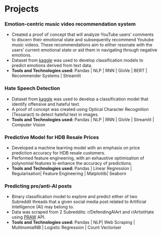 # Projects

### Emotion-centric music video recommendation system
- Created a proof of concept that will analyze YouTube users’ comments to discern their emotional state and subsequently recommend Youtube music videos. These recommendations aim to either resonate with the users’ current emotional state or aid them in navigating through negative emotions.
- Dataset from [kaggle](https://www.kaggle.com/datasets/nelgiriyewithana/emotions) was used to develop classification models to predict emotions derived from text data.
- **Tools and Technologies used:** Pandas | NLP | RNN | GloVe | BERT | Recommender Systems | Streamlit


### Hate Speech Detection
- Dataset from [kaggle](https://www.kaggle.com/datasets/mrmorj/hate-speech-and-offensive-language-dataset) was used to develop a classification model that identify offensive and hateful text.
- A proof of concept was created using Optical Character Recognition (Tessaract) to detect hateful text in images.
- **Tools and Technologies used:** Pandas | NLP | RNN | GloVe | Streamlit | Computer Vision


### Predictive Model for HDB Resale Prices
- Developed a machine learning model with an emphasis on price prediction accuracy for HDB resale customers.
- Performed feature engineering, with an exhaustive optimisation of polynomial features to enhance the accuracy of predictions.
- **Tools and Technologies used:** Pandas | Linear Regression | Regularisation| Feature Engineering | Matplotlib| Seaborn


### Predicting pro/anti-AI posts
- Binary classification model to explore and predict either of two Subreddit threads that a given social media post related to Artificial Intelligence (AI) may belong to.
- Data was scraped from 2 Subreddits: r/DefendingAIArt and r/ArtistHate using [PRAW](https://praw.readthedocs.io/en/stable/) API.
- **Tools and Technologies used:** Pandas | NLP| Web Scraping | MultinomialNB | Logistic Regression | Count Vectoriser
